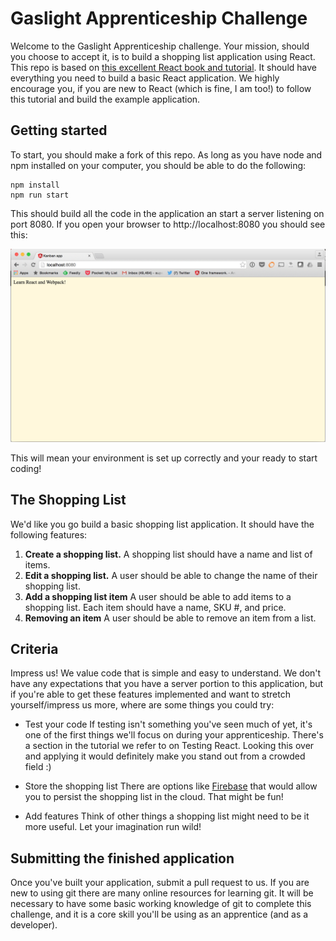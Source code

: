 # Gaslight Apprenticeship Challenge

Welcome to the Gaslight Apprenticeship challenge. Your mission, should you choose to accept
it, is to build a shopping list application using React. This repo is based on [this excellent React book and tutorial](http://survivejs.com/webpack_react/introduction/). It should have everything you need to build a basic React application. We highly encourage you, if you are new
to React (which is fine, I am too!) to follow this tutorial and build the example application.

## Getting started

To start, you should make a fork of this repo. As long as you have node and npm installed on your computer, you should be able to do the following:

```
npm install
npm run start
```

This should build all the code in the application an start a server listening on port 8080. If you open your browser to http://localhost:8080 you should see this:

![screenshot](screenshot.jpg)

This will mean your environment is set up correctly and your ready to start coding!

## The Shopping List

We'd like you go build a basic shopping list application. It should have the following features:

1. **Create a shopping list.**
A shopping list should have a name and list of items.
2. **Edit a shopping list.** A user should be able to change the name of their shopping list.
3. **Add a shopping list item** A user should be able to add items to a shopping list. Each item should have a name, SKU #, and price.
4. **Removing an item** A user should be able to remove an item from a list.

## Criteria

Impress us! We value code that is simple and easy to understand. We don't have any expectations that you have a server portion to this application, but if you're able to get these features implemented and want to stretch yourself/impress us more, where are some things you could try:

* Test your code
If testing isn't something you've seen much of yet, it's one of the first things we'll focus on during your apprenticeship. There's a section in the tutorial we refer to on Testing React. Looking this over and applying it would definitely make you stand out from a crowded field :)

* Store the shopping list
There are options like [Firebase](https://www.firebase.com/docs/web/libraries/react/) that would allow you to persist the shopping list in the cloud. That might be fun!

* Add features
Think of other things a shopping list might need to be it more useful. Let your imagination run wild!

## Submitting the finished application

Once you've built your application, submit a pull request to us. If you are new to using git there are many online resources for learning git. It will be necessary to have some basic working knowledge of git to complete this challenge, and it is a core skill you'll be using as an apprentice (and as a developer).
